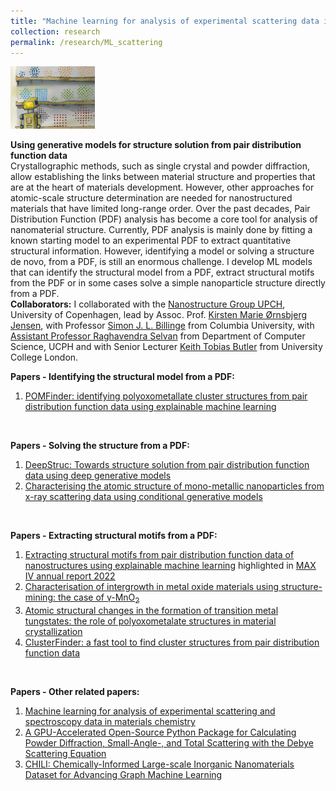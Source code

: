 ```yaml
---
title: "Machine learning for analysis of experimental scattering data in materials chemistry"
collection: research
permalink: /research/ML_scattering
---
```


<img src="../files/FrontCoverImages/DeepStruc.jpg" height="100">

**Using generative models for structure solution from pair distribution function data** <br>
Crystallographic methods, such as single crystal and powder diffraction, allow establishing the links between material structure and properties that are at the heart of materials development. However, other approaches for atomic-scale structure determination are needed for nanostructured materials that have limited long-range order. Over the past decades, Pair Distribution Function (PDF) analysis has become a core tool for analysis of nanomaterial structure. Currently, PDF analysis is mainly done by fitting a known starting model to an experimental PDF to extract quantitative structural information. However, identifying a model or solving a structure de novo, from a PDF, is still an enormous challenge. I develop ML models that can identify the structural model from a PDF, extract structural motifs from the PDF or in some cases solve a simple nanoparticle structure directly from a PDF. <br>
**Collaborators:** I collaborated with the [Nanostructure Group UPCH](https://nanostructure-cph.com/), University of Copenhagen, lead by Assoc. Prof. [Kirsten Marie Ørnsbjerg Jensen](https://scholar.google.com/citations?user=0LD11kYAAAAJ&hl=da&oi=ao), with Professor [Simon J. L. Billinge](https://scholar.google.com/citations?user=dRmx8foAAAAJ&hl=en) from Columbia University, with [Assistant Professor Raghavendra Selvan](https://raghavian.github.io/) from Department of Computer Science, UCPH and with Senior Lecturer [Keith Tobias Butler](https://mdi-group.github.io/) from University College London.

**Papers - Identifying the structural model from a PDF:** 
1. [POMFinder: identifying polyoxometallate cluster structures from pair distribution function data using explainable machine learning](https://journals.iucr.org/j/issues/2024/01/00/in5097/index.html)
<br>

**Papers - Solving the structure from a PDF:** 
1. [DeepStruc: Towards structure solution from pair distribution function data using deep generative models](https://pubs.rsc.org/en/content/articlehtml/2022/dd/d2dd00086e) <br>
2. [Characterising the atomic structure of mono-metallic nanoparticles from x-ray scattering data using conditional generative models](https://par.nsf.gov/biblio/10300745)
<br>

**Papers - Extracting structural motifs from a PDF:** <br>
1. [Extracting structural motifs from pair distribution function data of nanostructures using explainable machine learning](https://www.nature.com/articles/s41524-022-00896-3) highlighted in [MAX IV annual report 2022](https://www.maxiv.lu.se/wp-content/plugins/sharepoint-plugin/ajax/downloadFile.php?site_id=MAXIV&version_series_id=71&repository_id=0fbdb5b5-c377-4ff8-9350-6889fdf4c076) <br>
2. [Characterisation of intergrowth in metal oxide materials using structure-mining: the case of γ-MnO<sub>2</sub>](https://pubs.rsc.org/en/content/articlehtml/2022/dt/d2dt02153f) <br>
3. [Atomic structural changes in the formation of transition metal tungstates: the role of polyoxometalate structures in material crystallization](https://pubs.rsc.org/en/content/articlehtml/2023/sc/d3sc00426k) <br>
4. [ClusterFinder: a fast tool to find cluster structures from pair distribution function data](https://journals.iucr.org/a/issues/2024/02/00/tw5008/index.html)
<br>

**Papers - Other related papers:** 
1. [Machine learning for analysis of experimental scattering and spectroscopy data in materials chemistry](https://pubs.rsc.org/en/content/articlehtml/2023/sc/d3sc05081e) <br>
2. [A GPU-Accelerated Open-Source Python Package for Calculating Powder Diffraction, Small-Angle-, and Total Scattering with the Debye Scattering Equation](https://joss.theoj.org/papers/10.21105/joss.06024) <br>
3. [CHILI: Chemically-Informed Large-scale Inorganic Nanomaterials Dataset for Advancing Graph Machine Learning](https://arxiv.org/abs/2402.13221)
<br>
